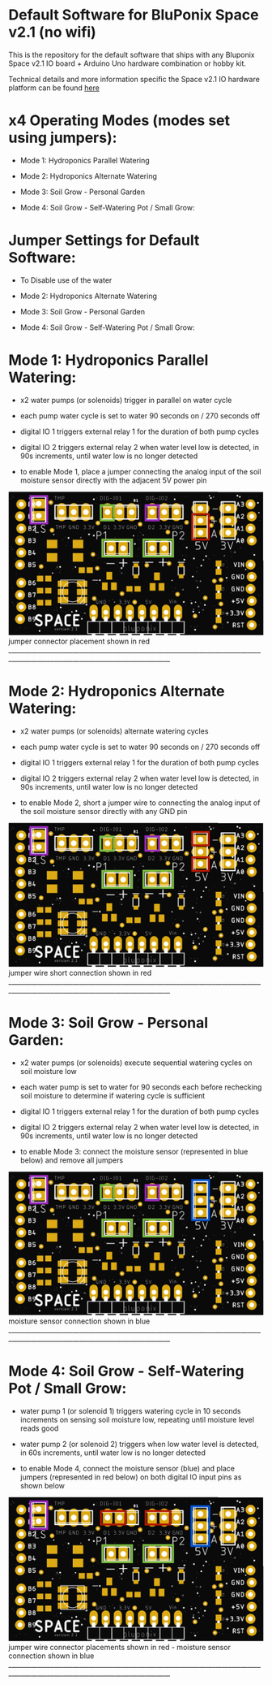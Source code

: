 # Default Software for BluPonix Space v2.1 (no wifi)

This is the repository for the default software that ships with any Bluponix Space v2.1 IO board + Arduino Uno hardware combination or hobby kit.

Technical details and more information specific the Space v2.1 IO hardware platform can be found [here](https://www.github.com)



# x4 Operating Modes (modes set using jumpers):

- Mode 1:  Hydroponics Parallel Watering

- Mode 2:  Hydroponics Alternate Watering

- Mode 3:  Soil Grow - Personal Garden

- Mode 4: Soil Grow - Self-Watering Pot / Small Grow:


# Jumper Settings for Default Software:

- To Disable use of the water

- Mode 2:  Hydroponics Alternate Watering

- Mode 3:  Soil Grow - Personal Garden

- Mode 4: Soil Grow - Self-Watering Pot / Small Grow:


# Mode 1:  Hydroponics Parallel Watering:

- x2 water pumps (or solenoids) trigger in parallel on water cycle

- each pump water cycle is set to water 90 seconds on / 270 seconds off

- digital IO 1 triggers external relay 1 for the duration of both pump cycles

- digital IO 2 triggers external relay 2 when water level low is detected, in 90s increments, until water low is no longer detected

- to enable Mode 1, place a jumper connecting the analog input of the soil moisture sensor directly with the adjacent 5V power pin

<img src='../images/space_2.1_modeA.png' />
jumper connector placement shown in red
________________________________________________________________________________________________________________________________


# Mode 2:  Hydroponics Alternate Watering:

- x2 water pumps (or solenoids) alternate watering cycles

- each pump water cycle is set to water 90 seconds on / 270 seconds off

- digital IO 1 triggers external relay 1 for the duration of both pump cycles

- digital IO 2 triggers external relay 2 when water level low is detected, in 90s increments, until water low is no longer detected

- to enable Mode 2, short a jumper wire to connecting the analog input of the soil moisture sensor directly with any GND pin

<img src='../images/space_2.1_modeB.png' />
jumper wire short connection shown in red
________________________________________________________________________________________________________________________________


# Mode 3:  Soil Grow - Personal Garden:

- x2 water pumps (or solenoids) execute sequential watering cycles on soil moisture low

- each water pump is set to water for 90 seconds each before rechecking soil moisture to determine if watering cycle is sufficient

- digital IO 1 triggers external relay 1 for the duration of both pump cycles

- digital IO 2 triggers external relay 2 when water level low is detected, in 90s increments, until water low is no longer detected

- to enable Mode 3:  connect the moisture sensor (represented in blue below) and remove all jumpers

<img src='../images/space_2.1_modeC.png' />
moisture sensor connection shown in blue
________________________________________________________________________________________________________________________________


# Mode 4: Soil Grow - Self-Watering Pot / Small Grow:

- water pump 1 (or solenoid 1) triggers watering cycle in 10 seconds increments on sensing soil moisture low, repeating until moisture level reads good

- water pump 2 (or solenoid 2) triggers when low water level is detected, in 60s increments, until water low is no longer detected

- to enable Mode 4, connect the moisture sensor (blue) and place jumpers (represented in red below) on both digital IO input pins as shown below

<img src='../images/space_2.1_modeD.png' />
jumper wire connector placements shown in red - moisture sensor connection shown in blue
________________________________________________________________________________________________________________________________
